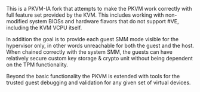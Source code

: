 This is a PKVM-IA fork that attempts to make the PKVM work correctly
with full feature set provided by the KVM. This includes working
with non-modified system BIOSs and hardware flavors that do not
support #VE, including the KVM VCPU itself.

In addition the goal is to provide each guest SMM mode visible for
the hypervisor only, in other words unreachable for both the guest
and the host. When chained correctly with the system SMM, the guests
can have relatively secure custom key storage & crypto unit without
being dependent on the TPM functionality.

Beyond the basic functionality the PKVM is extended with tools for
the trusted guest debugging and validation for any given set of
virtual devices.
